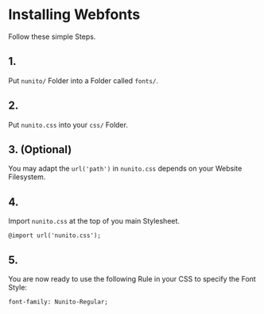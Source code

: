 # Installing Webfonts
Follow these simple Steps.

## 1.
Put `nunito/` Folder into a Folder called `fonts/`.

## 2.
Put `nunito.css` into your `css/` Folder.

## 3. (Optional)
You may adapt the `url('path')` in `nunito.css` depends on your Website Filesystem.

## 4.
Import `nunito.css` at the top of you main Stylesheet.

```
@import url('nunito.css');
```

## 5.
You are now ready to use the following Rule in your CSS to specify the Font Style:
```
font-family: Nunito-Regular;

```

